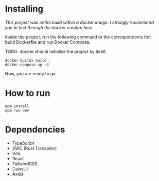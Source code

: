 # Installing

_*This project was entire build within a docker image. I strongly recommend you to test through the docker created here*_.

Inside the project, run the following command or the correspondents for: build Dockerfile and run Docker Compose.

TODO: docker should initialize the project by itself.

```
docker buildx build .
docker-compose up -d
```

Now, you are ready to go.

# How to run

```
npm install
npm run dev
```

# Dependencies

- TypeScript
- SWC (Rust Transpiler)
- Vite
- React
- TailwindCSS
- DaisyUI
- Axios
